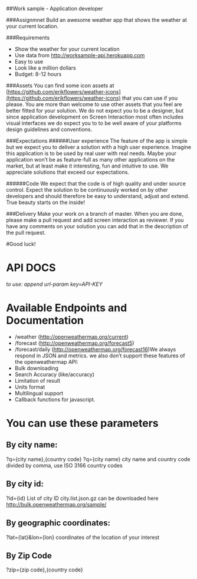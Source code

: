 ##Work sample - Application developer


###Assignmnet
Build an awesome weather app that shows the weather at your current  location. 

###Requirements
- Show the weather for your current location
- Use data from http://worksample-api.herokuapp.com
- Easy to use
- Look like a million dollars
- Budget: 8-12 hours


###Assets
You can find some icon assets at [https://github.com/erikflowers/weather-icons](https://github.com/erikflowers/weather-icons) that you can use if you please. You are more than welcome to use other assets that you feel are better fitted for your solution. We do not expect you to be a designer, but since application development on Screen Interaction most often includes visual interfaces we do expect you to to be well aware of your platforms design guidelines and conventions. 

###Expectations 
######User experience
The feature of the app is simple but we expect you to deliver a solution with a high user experience. Imagine this application is to be used by real user with real needs. Maybe your application won’t be as feature-full as many other applications on the market, but at least make it interesting, fun and intuitive to use. We appreciate solutions that exceed our expectations.

######Code
We expect that the code is of high quality and under source control. Expect the solution to be continuously worked on by other developers and should therefore be easy to understand, adjust and extend. True beauty starts on the inside!

###Delivery
Make your work on a branch of master. When you are done, please make a pull request and add screen interaction as reviewer. If you have any comments on your solution you can add that in the description of the pull request.

#Good luck!


# API DOCS 
*to use: append url-param key=API-KEY*

# Available Endpoints and Documentation
- /weather (http://openweathermap.org/current)
- /forecast (http://openweathermap.org/forecast5)
- /forecast/daily (http://openweathermap.org/forecast16)
​
We always respond in JSON and metrics.
we also don’t support these features of the openweathermap API:
- Bulk downloading
- Search Accuracy (like/accuracy)
- Limitation of result
- Units format
- Multilingual support
- Callback functions for javascript.
​
# You can use these parameters
## By city name:
?q={city name},{country code}
?q={city name}
city name and country code divided by comma, use ISO 3166 country codes
​
## By city id:
?id={id}
List of city ID city.list.json.gz can be downloaded here http://bulk.openweathermap.org/sample/
​
## By geographic coordinates:
?lat={lat}&lon={lon}
coordinates of the location of your interest
​
## By Zip Code
?zip={zip code},{country code}